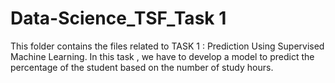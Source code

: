 # Data-Science_TSF_Task 1
This folder contains the files related to TASK 1 : Prediction Using Supervised Machine Learning.
In this task , we have to develop a model to predict the percentage of the student based on the number of study hours.
